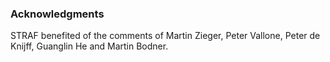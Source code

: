 ### Acknowledgments

STRAF benefited of the comments of Martin Zieger, Peter Vallone, Peter de Knijff, Guanglin He and Martin Bodner.
